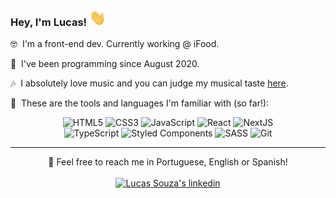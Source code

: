### Hey, I'm Lucas! <img src="https://raw.githubusercontent.com/lucasspra/lucasspra/main/Hi.gif" alt="Waving hand gif" title="Hi!" width="27" height="26" />


🤓 <span>&nbsp;</span>I'm a front-end dev. Currently working @ iFood.

📅 <span>&nbsp;</span>I've been programming since August 2020.

🎶 <span>&nbsp;</span>I absolutely love music and you can judge my musical taste <a href="https://www.last.fm/user/lucas-p">here</a>.

🧰 <span>&nbsp;</span>These are the tools and languages I'm familiar with (so far!):
 
<div align="center">
 <img src="https://img.shields.io/badge/HTML5-%23E34F26.svg?style=flat&logo=html5&?&logoColor=white" alt="HTML5" />
 <img src="https://img.shields.io/badge/CSS3-%231572B6.svg?style=flat&logo=css3&logoColor=white" alt="CSS3" />
 <img src="https://img.shields.io/badge/JavaScript-F7DF1E?style=flat&logo=javascript&logoColor=black" alt="JavaScript" />
 <img src="https://img.shields.io/badge/React-%2320232a.svg?style=flat&logo=react&logoColor=%2361DAFB" alt="React" />
 <img src="https://img.shields.io/badge/NextJs-black?style=flat&logo=next.js&logoColor=white" alt="NextJS" />
 <br>
 <img src="https://img.shields.io/badge/TypeScript-%23007ACC.svg?style=flat&logo=typescript&logoColor=white" alt="TypeScript" />
 <img src="https://img.shields.io/badge/Styled--Components-DB7093?style=flat&logo=styled-components&logoColor=white" alt="Styled Components" />
 <img src="https://img.shields.io/badge/SASS-hotpink.svg?style=flat&logo=SASS&logoColor=white" alt="SASS" />
 <img src="https://img.shields.io/badge/Git-%23F05033.svg?style=flat&logo=git&logoColor=white" alt="Git" />
</div>

<hr>

<div align="center">
  💌 Feel free to reach me in Portuguese, English or Spanish!
</div>
<br>
<div align="center">
  <a href="https://www.linkedin.com/in/lucasspra">
  <img src="https://img.shields.io/badge/Linkedin-%230077B5.svg?style=social&logo=linkedin" alt="Lucas Souza's linkedin" title="My linkedin" />
  </a>
</div>
